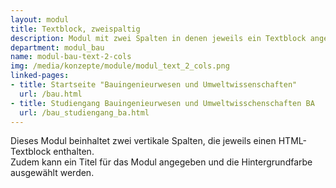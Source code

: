 ```yaml
---
layout: modul
title: Textblock, zweispaltig
description: Modul mit zwei Spalten in denen jeweils ein Textblock angezeigt wird.
department: modul_bau
name: modul-bau-text-2-cols
img: /media/konzepte/module/modul_text_2_cols.png
linked-pages:
- title: Startseite "Bauingenieurwesen und Umweltwissenschaften"
  url: /bau.html
- title: Studiengang Bauingenieurwesen und Umweltwisschenschaften BA
  url: /bau_studiengang_ba.html
---
```


Dieses Modul beinhaltet zwei vertikale Spalten, die jeweils einen HTML-Textblock enthalten.<br />
Zudem kann ein Titel für das Modul angegeben und die Hintergrundfarbe ausgewählt werden.
